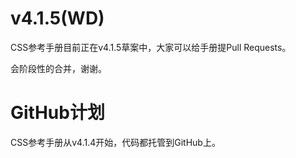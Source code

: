 v4.1.5(WD)
============

CSS参考手册目前正在v4.1.5草案中，大家可以给手册提Pull Requests。

会阶段性的合并，谢谢。

GitHub计划
============

CSS参考手册从v4.1.4开始，代码都托管到GitHub上。